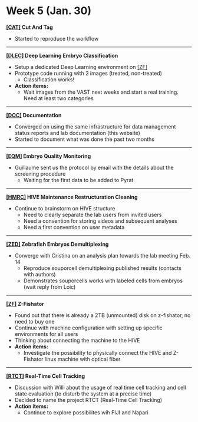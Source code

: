 # Week 5 (Jan. 30)

**[[CAT]](CAT_project) Cut And Tag**
   * Started to reproduce the workflow

--------------

**[[DLEC]](DLEC_project) Deep Learning Embryo Classification**
  * Setup a dedicated Deep Learning environment on [[ZF]](ZF_project)
  * Prototype code running with 2 images (treated, non-treated)
    * Classification works!
  * **Action items:**
    * Wait images from the VAST next weeks and start a real training. Need at least two categories

--------------

**[[DOC]](DOC_project) Documentation**
  * Converged on using the same infrastructure for data management status reports and lab documentation (this website)
  * Started to document what was done the past two months

--------------

**[[EQM]](EQM_project) Embryo Quality Monitoring** 
   * Guillaume sent us the protocol by email with the details about the screening procedure
      * Waiting for the first data to be added to Pyrat

--------------

**[[HMRC]](HMRC_project) HIVE Maintenance Restructuration Cleaning**
  * Continue to brainstorm on HIVE structure
      * Need to clearly separate the lab users from invited users
      * Need a convention for storing videos and subsequent analyses
      * Need a first convention on user metadata

--------------

**[[ZED]](ZED_project) Zebrafish Embryos Demultiplexing**
  * Converge with Cristina on an analysis plan towards the lab meeting Feb. 14
    * Reproduce souporcell demultiplexing published results (contacts with authors)
    * Demonstrates souporcells works with labeled cells from embryos (wait reply from Loic)

--------------

**[[ZF]](ZF_project) Z-Fishator**
   * Found out that there is already a 2TB (unmounted) disk on z-fishator, no need to buy one
   * Continue with machine configuration with setting up specific environments for all users
   * Thinking about connecting the machine to the HIVE
* **Action items:**
   * Investigate the possibility to physically connect the HIVE and Z-Fishator linux machine with optical fiber

--------------

**[[RTCT]](RTCT_project) Real-Time Cell Tracking**
   * Discussion with Willi about the usage of real time cell tracking and cell state evaluation (to disturb the system at a precise time)
   * Decided to name the project RTCT (Real-Time Cell Tracking)
* **Action items:**
   * Continue to explore possibilites wih FIJI and Napari




